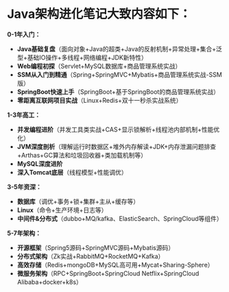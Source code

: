 # Java架构进化笔记大致内容如下：

 

**0-1年入门：**

- **Java基础复盘**（面向对象+Java的超类+Java的反射机制+异常处理+集合+泛型+基础IO操作+多线程+网络编程+JDK新特性）
- **Web编程初探**（Servlet+MySQL数据库+商品管理系统实战）
- **SSM从入门到精通**（Spring+SpringMVC+Mybatis+商品管理系统实战-SSM版）
- **SpringBoot快速上手**（SpringBoot+基于SpringBoot的商品管理系统实战）
- **零距离互联网项目实战**（Linux+Redis+双十一秒杀实战系统）

**1-3年高工：**

- **并发编程进阶**（并发工具类实战+CAS+显示锁解析+线程池内部机制+性能优化）
- **JVM深度剖析**（理解运行时数据区+堆外内存解读+JDK+内存泄漏问题排查+Arthas+GC算法和垃圾回收器+类加载机制等）
- **MySQL深度进阶**
- **深入Tomcat底层**（线程模型+性能调优）

**3-5年资深：**

- **数据库**（调优+事务+锁+集群+主从+缓存等）
- **Linux**（命令+生产环境+日志等）
- **中间件&分布式**（dubbo+MQ/kafka、ElasticSearch、SpringCloud等组件）

**5-7年架构：**

- **开源框架**（Spring5源码+SpringMVC源码+Mybatis源码）
- **分布式架构**（Zk实战+RabbitMQ+RocketMQ+Kafka）
- **高效存储**（Redis+mongoDB+MySQL高可用+Mycat+Sharing-Sphere）
- **微服务架构**（RPC+SpringBoot+SpringCloud Netflix+SpringCloud Alibaba+docker+k8s）